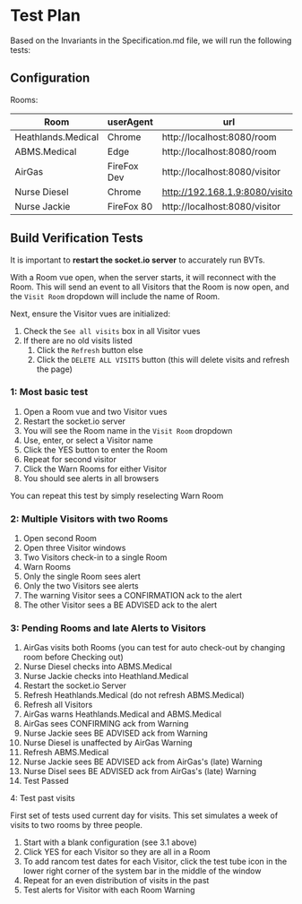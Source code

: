 # Test Plan

Based on the Invariants in the Specification.md file, we will run the following tests:

## Configuration

Rooms:

| Room               | userAgent   | url                             |
| ------------------ | ----------- | ------------------------------- |
| Heathlands.Medical | Chrome      | http://localhost:8080/room      |
| ABMS.Medical       | Edge        | http://localhost:8080/room      |
| AirGas             | FireFox Dev | http://localhost:8080/visitor   |
| Nurse Diesel       | Chrome      | http://192.168.1.9:8080/visitor |
| Nurse Jackie       | FireFox 80  | http://localhost:8080/visitor   |

## Build Verification Tests

It is important to **restart the socket.io server** to accurately run BVTs.

With a Room vue open, when the server starts, it will reconnect with the Room. This will send an event to all Visitors that the Room is now open, and the `Visit Room` dropdown will include the name of Room.

Next, ensure the Visitor vues are initialized:

1. Check the `See all visits` box in all Visitor vues
2. If there are no old visits listed
   1. Click the `Refresh` button else
   2. Click the `DELETE ALL VISITS` button (this will delete visits and refresh the page)

### 1: Most basic test

1. Open a Room vue and two Visitor vues
2. Restart the socket.io server
3. You will see the Room name in the `Visit Room` dropdown
4. Use, enter, or select a Visitor name
5. Click the YES button to enter the Room
6. Repeat for second visitor
7. Click the Warn Rooms for either Visitor
8. You should see alerts in all browsers

You can repeat this test by simply reselecting Warn Room

### 2: Multiple Visitors with two Rooms

1. Open second Room
2. Open three Visitor windows
3. Two Visitors check-in to a single Room
4. Warn Rooms
5. Only the single Room sees alert
6. Only the two Visitors see alerts
7. The warning Visitor sees a CONFIRMATION ack to the alert
8. The other Visitor sees a BE ADVISED ack to the alert

### 3: Pending Rooms and late Alerts to Visitors

1. AirGas visits both Rooms (you can test for auto check-out by changing room before Checking out)
2. Nurse Diesel checks into ABMS.Medical
3. Nurse Jackie checks into Heathland.Medical
4. Restart the socket.io Server
5. Refresh Heathlands.Medical (do not refresh ABMS.Medical)
6. Refresh all Visitors
7. AirGas warns Heathlands.Medical and ABMS.Medical
8. AirGas sees CONFIRMING ack from Warning
9. Nurse Jackie sees BE ADVISED ack from Warning
10. Nurse Diesel is unaffected by AirGas Warning
11. Refresh ABMS.Medical
12. Nurse Jackie sees BE ADVISED ack from AirGas's (late) Warning
13. Nurse Disel sees BE ADVISED ack from AirGas's (late) Warning
14. Test Passed

4: Test past visits

First set of tests used current day for visits. This set simulates a week of visits to two rooms by three people.

1. Start with a blank configuration (see 3.1 above)
2. Click YES for each Visitor so they are all in a Room
3. To add rancom test dates for each Visitor, click the test tube icon in the lower right corner of the system bar in the middle of the window
4. Repeat for an even distribution of visits in the past
5. Test alerts for Visitor with each Room Warning
